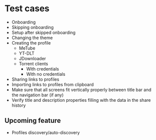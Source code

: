 # Test cases

- Onboarding
- Skipping onboarding
- Setup after skipped onboarding
- Changing the theme
- Creating the profile
  - MeTube
  - YT-DLT
  - JDownloader
  - Torrent clients
    - With credentials
    - With no credentials
- Sharing links to profiles
- Importing links to profiles from clipboard
- Make sure that all screens fit vertically properly between title bar and the navigation bar (if any)
- Verify title and description properties filling with the data in the share history

## Upcoming feature

- Profiles discovery/auto-discovery